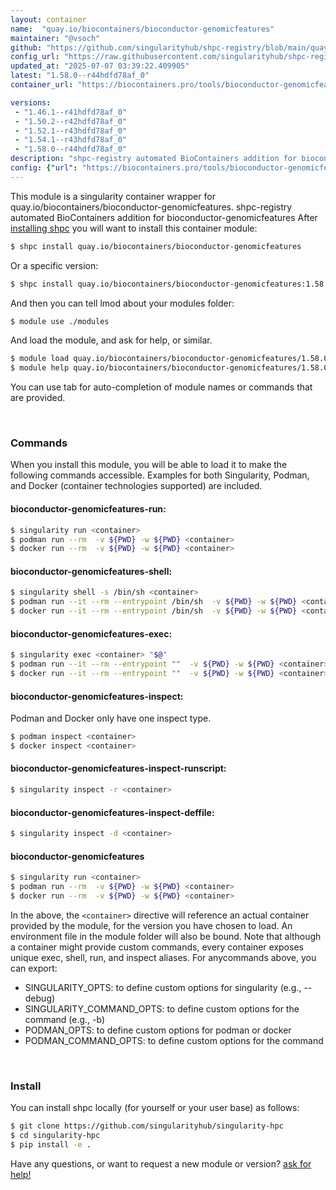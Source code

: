 ```yaml
---
layout: container
name:  "quay.io/biocontainers/bioconductor-genomicfeatures"
maintainer: "@vsoch"
github: "https://github.com/singularityhub/shpc-registry/blob/main/quay.io/biocontainers/bioconductor-genomicfeatures/container.yaml"
config_url: "https://raw.githubusercontent.com/singularityhub/shpc-registry/main/quay.io/biocontainers/bioconductor-genomicfeatures/container.yaml"
updated_at: "2025-07-07 03:39:22.409905"
latest: "1.58.0--r44hdfd78af_0"
container_url: "https://biocontainers.pro/tools/bioconductor-genomicfeatures"

versions:
 - "1.46.1--r41hdfd78af_0"
 - "1.50.2--r42hdfd78af_0"
 - "1.52.1--r43hdfd78af_0"
 - "1.54.1--r43hdfd78af_0"
 - "1.58.0--r44hdfd78af_0"
description: "shpc-registry automated BioContainers addition for bioconductor-genomicfeatures"
config: {"url": "https://biocontainers.pro/tools/bioconductor-genomicfeatures", "maintainer": "@vsoch", "description": "shpc-registry automated BioContainers addition for bioconductor-genomicfeatures", "latest": {"1.58.0--r44hdfd78af_0": "sha256:6b339d4077a772ad146afe353f9c459bb3b4d75e2cfa77b760ad6310438a67c6"}, "tags": {"1.46.1--r41hdfd78af_0": "sha256:18cb4d8ca45714d0ce3f1b6ff1c570771fe85588e1e55f6aa913d7c098dbb56b", "1.50.2--r42hdfd78af_0": "sha256:1254064bd08761e07e10ff3e7eb36e8094b95e770819a489f719367b1fb1202a", "1.52.1--r43hdfd78af_0": "sha256:54ea43c8b5168d70816ba23e5dc621d8c4669125283bfce61fa03b9903f4cf7e", "1.54.1--r43hdfd78af_0": "sha256:99bc387a86a70afd73f8d80bc680986dd1a8ef9d25a08584d8014b4054fe9cfe", "1.58.0--r44hdfd78af_0": "sha256:6b339d4077a772ad146afe353f9c459bb3b4d75e2cfa77b760ad6310438a67c6"}, "docker": "quay.io/biocontainers/bioconductor-genomicfeatures"}
---
```


This module is a singularity container wrapper for quay.io/biocontainers/bioconductor-genomicfeatures.
shpc-registry automated BioContainers addition for bioconductor-genomicfeatures
After [installing shpc](#install) you will want to install this container module:


```bash
$ shpc install quay.io/biocontainers/bioconductor-genomicfeatures
```

Or a specific version:

```bash
$ shpc install quay.io/biocontainers/bioconductor-genomicfeatures:1.58.0--r44hdfd78af_0
```

And then you can tell lmod about your modules folder:

```bash
$ module use ./modules
```

And load the module, and ask for help, or similar.

```bash
$ module load quay.io/biocontainers/bioconductor-genomicfeatures/1.58.0--r44hdfd78af_0
$ module help quay.io/biocontainers/bioconductor-genomicfeatures/1.58.0--r44hdfd78af_0
```

You can use tab for auto-completion of module names or commands that are provided.

<br>

### Commands

When you install this module, you will be able to load it to make the following commands accessible.
Examples for both Singularity, Podman, and Docker (container technologies supported) are included.

#### bioconductor-genomicfeatures-run:

```bash
$ singularity run <container>
$ podman run --rm  -v ${PWD} -w ${PWD} <container>
$ docker run --rm  -v ${PWD} -w ${PWD} <container>
```

#### bioconductor-genomicfeatures-shell:

```bash
$ singularity shell -s /bin/sh <container>
$ podman run --it --rm --entrypoint /bin/sh  -v ${PWD} -w ${PWD} <container>
$ docker run --it --rm --entrypoint /bin/sh  -v ${PWD} -w ${PWD} <container>
```

#### bioconductor-genomicfeatures-exec:

```bash
$ singularity exec <container> "$@"
$ podman run --it --rm --entrypoint ""  -v ${PWD} -w ${PWD} <container> "$@"
$ docker run --it --rm --entrypoint ""  -v ${PWD} -w ${PWD} <container> "$@"
```

#### bioconductor-genomicfeatures-inspect:

Podman and Docker only have one inspect type.

```bash
$ podman inspect <container>
$ docker inspect <container>
```

#### bioconductor-genomicfeatures-inspect-runscript:

```bash
$ singularity inspect -r <container>
```

#### bioconductor-genomicfeatures-inspect-deffile:

```bash
$ singularity inspect -d <container>
```



#### bioconductor-genomicfeatures

```bash
$ singularity run <container>
$ podman run --rm  -v ${PWD} -w ${PWD} <container>
$ docker run --rm  -v ${PWD} -w ${PWD} <container>
```


In the above, the `<container>` directive will reference an actual container provided
by the module, for the version you have chosen to load. An environment file in the
module folder will also be bound. Note that although a container
might provide custom commands, every container exposes unique exec, shell, run, and
inspect aliases. For anycommands above, you can export:

 - SINGULARITY_OPTS: to define custom options for singularity (e.g., --debug)
 - SINGULARITY_COMMAND_OPTS: to define custom options for the command (e.g., -b)
 - PODMAN_OPTS: to define custom options for podman or docker
 - PODMAN_COMMAND_OPTS: to define custom options for the command

<br>

### Install

You can install shpc locally (for yourself or your user base) as follows:

```bash
$ git clone https://github.com/singularityhub/singularity-hpc
$ cd singularity-hpc
$ pip install -e .
```

Have any questions, or want to request a new module or version? [ask for help!](https://github.com/singularityhub/singularity-hpc/issues)